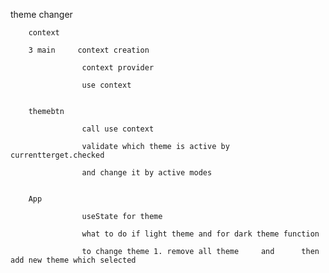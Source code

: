 theme changer 

        context

        3 main     context creation

                    context provider

                    use context


        themebtn

                    call use context

                    validate which theme is active by currentterget.checked  

                    and change it by active modes

        
        App

                    useState for theme

                    what to do if light theme and for dark theme function

                    to change theme 1. remove all theme     and      then add new theme which selected